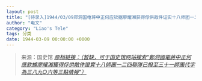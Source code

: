 ```yaml
---
layout: post
title: "[待录入]1944/03/09郑洞国电蒋中正何应钦据廖耀湘获得俘供敌件证实十八师团一二四联队已拨至三十一师团代字为三八九○六等三点情报"
author: "电文"
category: "Liao's Tele"
tags: 分类
date: 1944-03-09 00:00:00 +0000
---
```

> 来源：国史馆 [*原档链接：（暂缺，可于国史馆网站搜索“鄭洞國電蔣中正何應欽據廖耀湘獲得俘供敵件證實十八師團一二四聯隊已撥至三十一師團代字為三八九○六等三點情報”）*]()

